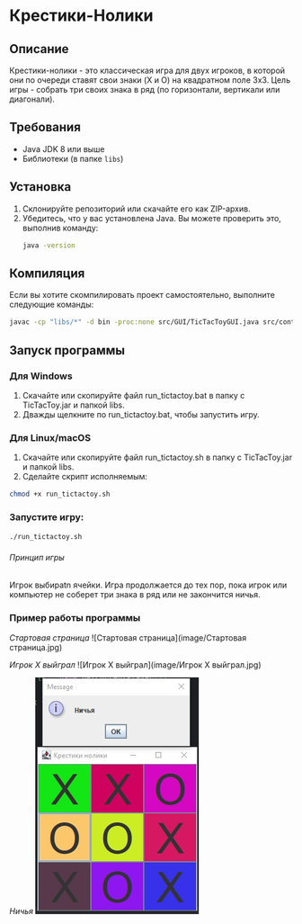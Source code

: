 # Крестики-Нолики

## Описание
Крестики-нолики - это классическая игра для двух игроков, в которой они по очереди ставят свои знаки (X и O) на квадратном поле 3x3. 
Цель игры - собрать три своих знака в ряд (по горизонтали, вертикали или диагонали).

## Требования

- Java JDK 8 или выше
- Библиотеки (в папке `libs`)

## Установка

1. Склонируйте репозиторий или скачайте его как ZIP-архив.
2. Убедитесь, что у вас установлена Java. Вы можете проверить это, выполнив команду:
   ```bash
   java -version

## Компиляция
Если вы хотите скомпилировать проект самостоятельно, выполните следующие команды:

```bash
javac -cp "libs/*" -d bin -proc:none src/GUI/TicTacToyGUI.java src/controller/GameController.java src/game/AI/TicTacToyAI.java src/game/AI/impl/TicTacToyAISimpleImpl.java src/game/TicTacToyGame.java src/Main.java.
```

## Запуск программы
### Для Windows
1. Скачайте или скопируйте файл run_tictactoy.bat в папку с TicTacToy.jar и папкой libs.
2. Дважды щелкните по run_tictactoy.bat, чтобы запустить игру.
### Для Linux/macOS
1. Скачайте или скопируйте файл run_tictactoy.sh в папку с TicTacToy.jar и папкой libs.
2. Сделайте скрипт исполняемым:

```bash
chmod +x run_tictactoy.sh
```
### Запустите игру:
```bash
./run_tictactoy.sh
```
###### Принцип игры
Игрок выбираtn ячейки.
Игра продолжается до тех пор, пока игрок или компьютер не соберет три 
знака в ряд или не закончится ничья.

### Пример работы программы

*Стартовая страница*
![Стартовая страница](image/Стартовая страница.jpg)



*Игрок Х выйграл*
![Игрок Х выйграл](image/Игрок X выйграл.jpg)



*Ничья*
![Ничья](image/Ничья.jpg)
